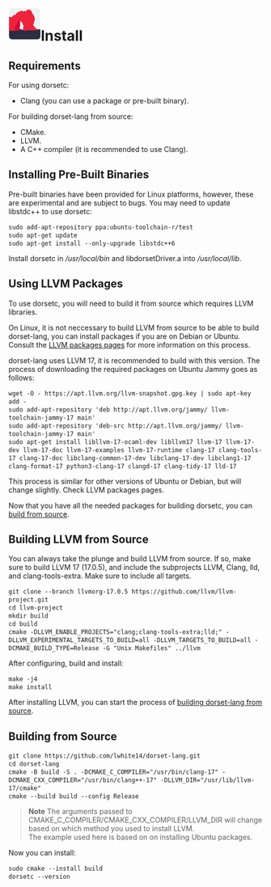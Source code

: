<img align="left" width="64" height="64" src="../branding/icon.png" alt="Dorset-Lang">

# Install

## Requirements
For using dorsetc:
 - Clang (you can use a package or pre-built binary).

For building dorset-lang from source:
 - CMake.
 - LLVM.
 - A C++ compiler (it is recommended to use Clang).

## Installing Pre-Built Binaries

Pre-built binaries have been provided for Linux platforms, however, these are experimental and are subject to bugs. You may need to update libstdc++ to use dorsetc:
```
sudo add-apt-repository ppa:ubuntu-toolchain-r/test
sudo apt-get update
sudo apt-get install --only-upgrade libstdc++6
```

Install dorsetc in <em>/usr/local/bin</em> and libdorsetDriver.a into <em>/usr/local/lib</em>.

## Using LLVM Packages

To use dorsetc, you will need to build it from source which requires LLVM libraries. <br>

On Linux, it is not neccessary to build LLVM from source to be able to build dorset-lang, you can install packages if you are on Debian or Ubuntu. Consult the [LLVM packages pages](https://apt.llvm.org/) for more information on this process. <br>

dorset-lang uses LLVM 17, it is recommended to build with this version. The process of downloading the required packages on Ubuntu Jammy goes as follows:
```
wget -O - https://apt.llvm.org/llvm-snapshot.gpg.key | sudo apt-key add -
sudo add-apt-repository 'deb http://apt.llvm.org/jammy/ llvm-toolchain-jammy-17 main'
sudo add-apt-repository 'deb-src http://apt.llvm.org/jammy/ llvm-toolchain-jammy-17 main'
sudo apt-get install libllvm-17-ocaml-dev libllvm17 llvm-17 llvm-17-dev llvm-17-doc llvm-17-examples llvm-17-runtime clang-17 clang-tools-17 clang-17-doc libclang-common-17-dev libclang-17-dev libclang1-17 clang-format-17 python3-clang-17 clangd-17 clang-tidy-17 lld-17
```

This process is similar for other versions of Ubuntu or Debian, but will change slightly. Check LLVM packages pages. <br>

Now that you have all the needed packages for building dorsetc, you can [build from source](#building-from-source).

## Building LLVM from Source

You can always take the plunge and build LLVM from source. If so, make sure to build LLVM 17 (17.0.5), and include the subprojects LLVM, Clang, lld, and clang-tools-extra. Make sure to include all targets.
```
git clone --branch llvmorg-17.0.5 https://github.com/llvm/llvm-project.git
cd llvm-project
mkdir build
cd build
cmake -DLLVM_ENABLE_PROJECTS="clang;clang-tools-extra;lld;" -DLLVM_EXPERIMENTAL_TARGETS_TO_BUILD=all -DLLVM_TARGETS_TO_BUILD=all -DCMAKE_BUILD_TYPE=Release -G "Unix Makefiles" ../llvm
```

After configuring, build and install:
```
make -j4
make install
```

After installing LLVM, you can start the process of [building dorset-lang from source](#building-from-source).

## Building from Source
```
git clone https://github.com/lwhite14/dorset-lang.git
cd dorset-lang
cmake -B build -S . -DCMAKE_C_COMPILER="/usr/bin/clang-17" -DCMAKE_CXX_COMPILER="/usr/bin/clang++-17" -DLLVM_DIR="/usr/lib/llvm-17/cmake"
cmake --build build --config Release
```
> **Note**
> The arguments passed to CMAKE_C_COMPILER/CMAKE_CXX_COMPILER/LLVM_DIR will change based on which method you used to install LLVM. <br>
> The example used here is based on on installing Ubuntu packages.

Now you can install:
```
sudo cmake --install build
dorsetc --version
```